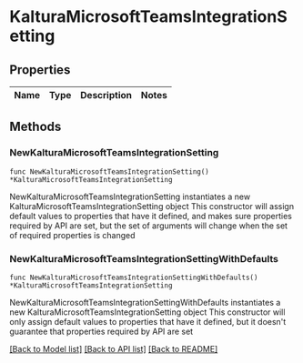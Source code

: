 # KalturaMicrosoftTeamsIntegrationSetting

## Properties

Name | Type | Description | Notes
------------ | ------------- | ------------- | -------------

## Methods

### NewKalturaMicrosoftTeamsIntegrationSetting

`func NewKalturaMicrosoftTeamsIntegrationSetting() *KalturaMicrosoftTeamsIntegrationSetting`

NewKalturaMicrosoftTeamsIntegrationSetting instantiates a new KalturaMicrosoftTeamsIntegrationSetting object
This constructor will assign default values to properties that have it defined,
and makes sure properties required by API are set, but the set of arguments
will change when the set of required properties is changed

### NewKalturaMicrosoftTeamsIntegrationSettingWithDefaults

`func NewKalturaMicrosoftTeamsIntegrationSettingWithDefaults() *KalturaMicrosoftTeamsIntegrationSetting`

NewKalturaMicrosoftTeamsIntegrationSettingWithDefaults instantiates a new KalturaMicrosoftTeamsIntegrationSetting object
This constructor will only assign default values to properties that have it defined,
but it doesn't guarantee that properties required by API are set


[[Back to Model list]](../README.md#documentation-for-models) [[Back to API list]](../README.md#documentation-for-api-endpoints) [[Back to README]](../README.md)


